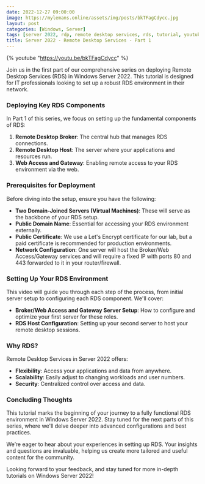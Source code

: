```yaml
---
date: 2022-12-27 09:00:00
image: https://mylemans.online/assets/img/posts/bkTFagCdycc.jpg
layout: post
categories: [Windows, Server]
tags: [server 2022, rdp, remote desktop services, rds, tutorial, youtube, part1]
title: Server 2022 - Remote Desktop Services - Part 1
---
```


{% youtube "https://youtu.be/bkTFagCdycc" %}

Join us in the first part of our comprehensive series on deploying Remote Desktop Services (RDS) in Windows Server 2022. This tutorial is designed for IT professionals looking to set up a robust RDS environment in their network.

### Deploying Key RDS Components

In Part 1 of this series, we focus on setting up the fundamental components of RDS:

1. **Remote Desktop Broker**: The central hub that manages RDS connections.
2. **Remote Desktop Host**: The server where your applications and resources run.
3. **Web Access and Gateway**: Enabling remote access to your RDS environment via the web.

### Prerequisites for Deployment

Before diving into the setup, ensure you have the following:

- **Two Domain-Joined Servers (Virtual Machines)**: These will serve as the backbone of your RDS setup.
- **Public Domain Name**: Essential for accessing your RDS environment externally.
- **Public Certificate**: We use a Let's Encrypt certificate for our lab, but a paid certificate is recommended for production environments.
- **Network Configuration**: One server will host the Broker/Web Access/Gateway services and will require a fixed IP with ports 80 and 443 forwarded to it in your router/firewall.

### Setting Up Your RDS Environment

This video will guide you through each step of the process, from initial server setup to configuring each RDS component. We'll cover:

- **Broker/Web Access and Gateway Server Setup**: How to configure and optimize your first server for these roles.
- **RDS Host Configuration**: Setting up your second server to host your remote desktop sessions.

### Why RDS?

Remote Desktop Services in Server 2022 offers:

- **Flexibility**: Access your applications and data from anywhere.
- **Scalability**: Easily adjust to changing workloads and user numbers.
- **Security**: Centralized control over access and data.

### Concluding Thoughts

This tutorial marks the beginning of your journey to a fully functional RDS environment in Windows Server 2022. Stay tuned for the next parts of this series, where we'll delve deeper into advanced configurations and best practices.

We’re eager to hear about your experiences in setting up RDS. Your insights and questions are invaluable, helping us create more tailored and useful content for the community.

Looking forward to your feedback, and stay tuned for more in-depth tutorials on Windows Server 2022!
